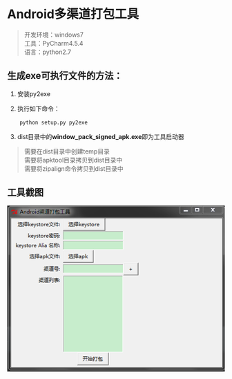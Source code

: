 # Android多渠道打包工具
> 开发环境：windows7<br/>
> 工具：PyCharm4.5.4<br/>
> 语言：python2.7<br/>

## 生成exe可执行文件的方法：
1. 安装py2exe

2. 执行如下命令：
```python
    python setup.py py2exe
```

3. dist目录中的**window_pack_signed_apk.exe**即为工具启动器

> 需要在dist目录中创建temp目录<br/>
> 需要将apktool目录拷贝到dist目录中<br/>
> 需要将zipalign命令拷贝到dist目录中<br/>

## 工具截图
![](./shot.png)
